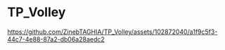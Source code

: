 # TP_Volley

https://github.com/ZinebTAGHIA/TP_Volley/assets/102872040/a1f9c5f3-44c7-4e88-87a2-db06a28aedc2

